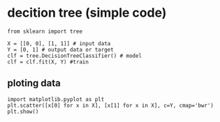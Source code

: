# decition tree (simple code)
```
from sklearn import tree

X = [[0, 0], [1, 1]] # input data
Y = [0, 1] # output data or target
clf = tree.DecisionTreeClassifier() # model
clf = clf.fit(X, Y) #train
```
## ploting data
```
import matplotlib.pyplot as plt
plt.scatter([x[0] for x in X], [x[1] for x in X], c=Y, cmap='bwr')
plt.show()
```
